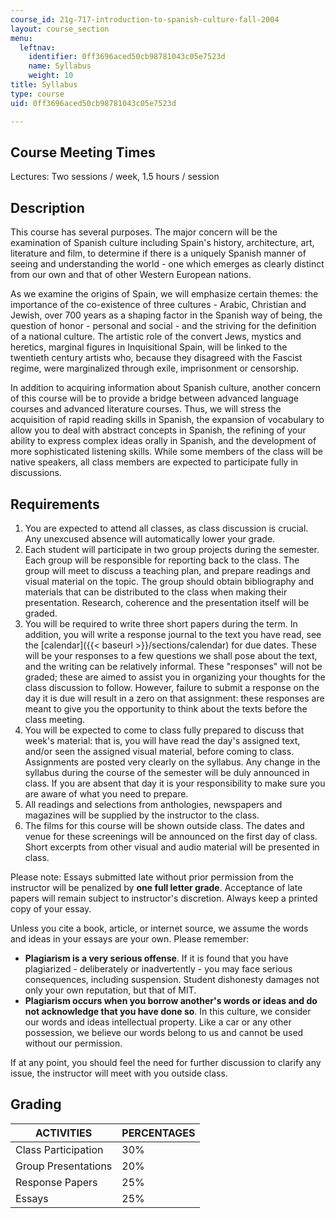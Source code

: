 ```yaml
---
course_id: 21g-717-introduction-to-spanish-culture-fall-2004
layout: course_section
menu:
  leftnav:
    identifier: 0ff3696aced50cb98781043c05e7523d
    name: Syllabus
    weight: 10
title: Syllabus
type: course
uid: 0ff3696aced50cb98781043c05e7523d

---
```


Course Meeting Times
--------------------

Lectures: Two sessions / week, 1.5 hours / session

Description
-----------

This course has several purposes. The major concern will be the examination of Spanish culture including Spain's history, architecture, art, literature and film, to determine if there is a uniquely Spanish manner of seeing and understanding the world - one which emerges as clearly distinct from our own and that of other Western European nations.

As we examine the origins of Spain, we will emphasize certain themes: the importance of the co-existence of three cultures - Arabic, Christian and Jewish, over 700 years as a shaping factor in the Spanish way of being, the question of honor - personal and social - and the striving for the definition of a national culture. The artistic role of the convert Jews, mystics and heretics, marginal figures in Inquisitional Spain, will be linked to the twentieth century artists who, because they disagreed with the Fascist regime, were marginalized through exile, imprisonment or censorship.

In addition to acquiring information about Spanish culture, another concern of this course will be to provide a bridge between advanced language courses and advanced literature courses. Thus, we will stress the acquisition of rapid reading skills in Spanish, the expansion of vocabulary to allow you to deal with abstract concepts in Spanish, the refining of your ability to express complex ideas orally in Spanish, and the development of more sophisticated listening skills. While some members of the class will be native speakers, all class members are expected to participate fully in discussions.

Requirements
------------

1.  You are expected to attend all classes, as class discussion is crucial. Any unexcused absence will automatically lower your grade.
2.  Each student will participate in two group projects during the semester. Each group will be responsible for reporting back to the class. The group will meet to discuss a teaching plan, and prepare readings and visual material on the topic. The group should obtain bibliography and materials that can be distributed to the class when making their presentation. Research, coherence and the presentation itself will be graded.
3.  You will be required to write three short papers during the term. In addition, you will write a response journal to the text you have read, see the [calendar]({{< baseurl >}}/sections/calendar) for due dates. These will be your responses to a few questions we shall pose about the text, and the writing can be relatively informal. These "responses" will not be graded; these are aimed to assist you in organizing your thoughts for the class discussion to follow. However, failure to submit a response on the day it is due will result in a zero on that assignment: these responses are meant to give you the opportunity to think about the texts before the class meeting.
4.  You will be expected to come to class fully prepared to discuss that week's material: that is, you will have read the day's assigned text, and/or seen the assigned visual material, before coming to class. Assignments are posted very clearly on the syllabus. Any change in the syllabus during the course of the semester will be duly announced in class. If you are absent that day it is your responsibility to make sure you are aware of what you need to prepare.
5.  All readings and selections from anthologies, newspapers and magazines will be supplied by the instructor to the class.
6.  The films for this course will be shown outside class. The dates and venue for these screenings will be announced on the first day of class. Short excerpts from other visual and audio material will be presented in class.

Please note: Essays submitted late without prior permission from the instructor will be penalized by **one full letter grade**. Acceptance of late papers will remain subject to instructor's discretion. Always keep a printed copy of your essay.

Unless you cite a book, article, or internet source, we assume the words and ideas in your essays are your own. Please remember:

*   **Plagiarism is a very serious offense**. If it is found that you have plagiarized - deliberately or inadvertently - you may face serious consequences, including suspension. Student dishonesty damages not only your own reputation, but that of MIT.
*   **Plagiarism occurs when you borrow another's words or ideas and do not acknowledge that you have done so**. In this culture, we consider our words and ideas intellectual property. Like a car or any other possession, we believe our words belong to us and cannot be used without our permission.

If at any point, you should feel the need for further discussion to clarify any issue, the instructor will meet with you outside class.

Grading
-------

| ACTIVITIES | PERCENTAGES |
| --- | --- |
| Class Participation | 30% |
| Group Presentations | 20% |
| Response Papers | 25% |
| Essays | 25%